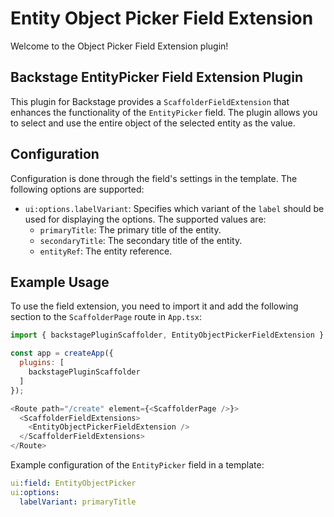 # Entity Object Picker Field Extension

Welcome to the Object Picker Field Extension plugin!

## Backstage EntityPicker Field Extension Plugin

This plugin for Backstage provides a `ScaffolderFieldExtension` that enhances the functionality of the `EntityPicker` field. The plugin allows you to select and use the entire object of the selected entity as the value.

## Configuration

Configuration is done through the field's settings in the template. The following options are supported:

- `ui:options.labelVariant`: Specifies which variant of the `label` should be used for displaying the options. The supported values are:
  - `primaryTitle`: The primary title of the entity.
  - `secondaryTitle`: The secondary title of the entity.
  - `entityRef`: The entity reference.

## Example Usage

To use the field extension, you need to import it and add the following section to the `ScaffolderPage` route in `App.tsx`:

```javascript
import { backstagePluginScaffolder, EntityObjectPickerFieldExtension } from '@web-seven/backstage-plugin-scaffolder';

const app = createApp({
  plugins: [
    backstagePluginScaffolder
  ]
});

<Route path="/create" element={<ScaffolderPage />}>
  <ScaffolderFieldExtensions>
    <EntityObjectPickerFieldExtension />
  </ScaffolderFieldExtensions>
</Route>
```

Example configuration of the `EntityPicker` field in a template:

```yaml
ui:field: EntityObjectPicker
ui:options:
  labelVariant: primaryTitle
```